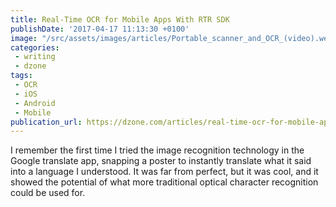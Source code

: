```yaml
---
title: Real-Time OCR for Mobile Apps With RTR SDK
publishDate: '2017-04-17 11:13:30 +0100'
image: "/src/assets/images/articles/Portable_scanner_and_OCR_(video).webm.jpg"
categories:
 - writing
 - dzone
tags:
 - OCR
 - iOS
 - Android
 - Mobile
publication_url: https://dzone.com/articles/real-time-ocr-for-mobile-apps-with-rtr-sdk
---
```


I remember the first time I tried the image recognition technology in the Google translate app, snapping a poster to instantly translate what it said into a language I understood. It was far from perfect, but it was cool, and it showed the potential of what more traditional optical character recognition could be used for.
